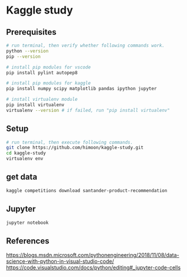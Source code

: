# Kaggle study

## Prerequisites

```sh
# run terminal, then verify whether following commands work.
python --version
pip --version

# install pip modules for vscode
pip install pylint autopep8

# install pip modules for kaggle
pip install numpy scipy matplotlib pandas ipython jupyter

# install virtualenv module
pip install virtualenv
virtualenv --version # if failed, run "pip install virtualenv"
```

## Setup

```sh
# run terminal, then execute following commands.
git clone https://github.com/himoon/kaggle-study.git
cd kaggle-study
virtualenv env
```

## get data

```sh
kaggle competitions download santander-product-recommendation
```

## Jupyter

```sh
jupyter notebook
```

## References
https://blogs.msdn.microsoft.com/pythonengineering/2018/11/08/data-science-with-python-in-visual-studio-code/
https://code.visualstudio.com/docs/python/editing#_jupyter-code-cells
